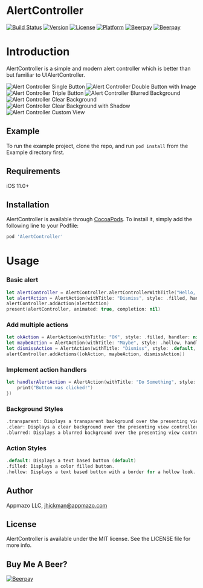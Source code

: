 # AlertController

[![Build Status](https://travis-ci.com/Appmazo/AlertController.svg?style=flat)](https://travis-ci.com/Appmazo/AlertController)
[![Version](https://img.shields.io/cocoapods/v/AMZAlertController.svg?style=flat)](http://cocoapods.org/pods/AMZAlertController.svg)
[![License](https://img.shields.io/cocoapods/l/AMZAlertController.svg?style=flat)](http://cocoapods.org/pods/AMZAlertController.svg)
[![Platform](https://img.shields.io/cocoapods/p/AMZAlertController.svg?style=flat)](http://cocoapods.org/pods/AMZAlertController.svg)
[![Beerpay](https://beerpay.io/Appmazo/AlertController/badge.svg)](https://beerpay.io/Appmazo/AlertController)
[![Beerpay](https://beerpay.io/Appmazo/AlertController/make-wish.svg?style=flat-square)](https://beerpay.io/Appmazo/AlertController?focus=wish)

# Introduction

AlertController is a simple and modern alert controller which is better than but familiar to UIAlertController.

![Alert Controller Single Button](./Screenshots/single-button.png)
![Alert Controller Double Button with Image](./Screenshots/double-button-with-image.png)
![Alert Controller Triple Button](./Screenshots/triple-button.png)
![Alert Controller Blurred Background](./Screenshots/blurred-background.png)
![Alert Controller Clear Background](./Screenshots/clear-background.png)
![Alert Controller Clear Background with Shadow](./Screenshots/clear-background-with-shadow.png)
![Alert Controller Custom View](./Screenshots/custom-view.png)


## Example

To run the example project, clone the repo, and run `pod install` from the Example directory first.

## Requirements

iOS 11.0+

## Installation

AlertController is available through [CocoaPods](https://cocoapods.org). To install
it, simply add the following line to your Podfile:

```ruby
pod 'AlertController'
```

# Usage

### Basic alert

```swift
let alertController = AlertController.alertControllerWithTitle("Hello, World!", message: "This Is An Alert Controller!")
let alertAction = AlertAction(withTitle: "Dismiss", style: .filled, handler: nil)
alertController.addAction(alertAction)
present(alertController, animated: true, completion: nil)
```

### Add multiple actions

```swift
let okAction = AlertAction(withTitle: "OK", style: .filled, handler: nil)
let maybeAction = AlertAction(withTitle: "Maybe", style: .hollow, handler: nil)
let dismissAction = AlertAction(withTitle: "Dismiss", style: .default, handler: nil)
alertController.addActions([okAction, maybeAction, dismissAction])
```

### Implement action handlers

```swift
let handlerAlertAction = AlertAction(withTitle: "Do Something", style: .filled, handler: { (alertAction) in
	print("Button was clicked!")
})
```

### Background Styles

```swift
.transparent: Displays a transparent background over the presenting view controller (default)
.clear: Displays a clear background over the presenting view controller.
.blurred: Displays a blurred background over the presenting view controller.
```

### Action Styles
```swift
.default: Displays a text based button (default)
.filled: Displays a color filled button.
.hollow: Displays a text based button with a border for a hollow look.
```

## Author

Appmazo LLC, jhickman@appmazo.com

## License

AlertController is available under the MIT license. See the LICENSE file for more info.

## Buy Me A Beer?
[![Beerpay](https://beerpay.io/Appmazo/AlertController/badge.svg)](https://beerpay.io/Appmazo/AlertController)

